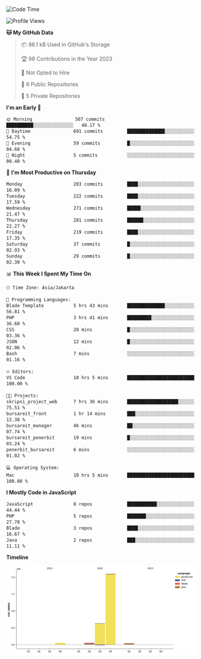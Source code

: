 <!--START_SECTION:waka-->
![Code Time](http://img.shields.io/badge/Code%20Time-27%20hrs%2014%20mins-blue)

![Profile Views](http://img.shields.io/badge/Profile%20Views-0-blue)

**🐱 My GitHub Data** 

> 📦 86.1 kB Used in GitHub's Storage 
 > 
> 🏆 98 Contributions in the Year 2023
 > 
> 🚫 Not Opted to Hire
 > 
> 📜 6 Public Repositories 
 > 
> 🔑 5 Private Repositories 
 > 
**I'm an Early 🐤** 

```text
🌞 Morning                507 commits         ██████████░░░░░░░░░░░░░░░   40.17 % 
🌆 Daytime                691 commits         ██████████████░░░░░░░░░░░   54.75 % 
🌃 Evening                59 commits          █░░░░░░░░░░░░░░░░░░░░░░░░   04.68 % 
🌙 Night                  5 commits           ░░░░░░░░░░░░░░░░░░░░░░░░░   00.40 % 
```
📅 **I'm Most Productive on Thursday** 

```text
Monday                   203 commits         ████░░░░░░░░░░░░░░░░░░░░░   16.09 % 
Tuesday                  222 commits         ████░░░░░░░░░░░░░░░░░░░░░   17.59 % 
Wednesday                271 commits         █████░░░░░░░░░░░░░░░░░░░░   21.47 % 
Thursday                 281 commits         ██████░░░░░░░░░░░░░░░░░░░   22.27 % 
Friday                   219 commits         ████░░░░░░░░░░░░░░░░░░░░░   17.35 % 
Saturday                 37 commits          █░░░░░░░░░░░░░░░░░░░░░░░░   02.93 % 
Sunday                   29 commits          █░░░░░░░░░░░░░░░░░░░░░░░░   02.30 % 
```


📊 **This Week I Spent My Time On** 

```text
🕑︎ Time Zone: Asia/Jakarta

💬 Programming Languages: 
Blade Template           5 hrs 43 mins       ██████████████░░░░░░░░░░░   56.81 % 
PHP                      3 hrs 41 mins       █████████░░░░░░░░░░░░░░░░   36.60 % 
CSS                      20 mins             █░░░░░░░░░░░░░░░░░░░░░░░░   03.36 % 
JSON                     12 mins             █░░░░░░░░░░░░░░░░░░░░░░░░   02.06 % 
Bash                     7 mins              ░░░░░░░░░░░░░░░░░░░░░░░░░   01.16 % 

🔥 Editors: 
VS Code                  10 hrs 5 mins       █████████████████████████   100.00 % 

🐱‍💻 Projects: 
skripsi_project_web      7 hrs 36 mins       ███████████████████░░░░░░   75.51 % 
bursareit_front          1 hr 14 mins        ███░░░░░░░░░░░░░░░░░░░░░░   12.38 % 
bursareit_manager        46 mins             ██░░░░░░░░░░░░░░░░░░░░░░░   07.74 % 
bursareit_penerbit       19 mins             █░░░░░░░░░░░░░░░░░░░░░░░░   03.24 % 
penerbit_bursareit       6 mins              ░░░░░░░░░░░░░░░░░░░░░░░░░   01.02 % 

💻 Operating System: 
Mac                      10 hrs 5 mins       █████████████████████████   100.00 % 
```

**I Mostly Code in JavaScript** 

```text
JavaScript               8 repos             ███████████░░░░░░░░░░░░░░   44.44 % 
PHP                      5 repos             ███████░░░░░░░░░░░░░░░░░░   27.78 % 
Blade                    3 repos             ████░░░░░░░░░░░░░░░░░░░░░   16.67 % 
Java                     2 repos             ███░░░░░░░░░░░░░░░░░░░░░░   11.11 % 
```



**Timeline**

![Lines of Code chart](https://raw.githubusercontent.com/brstreet2/brstreet2/main/assets/bar_graph.png)


<!--END_SECTION:waka-->
